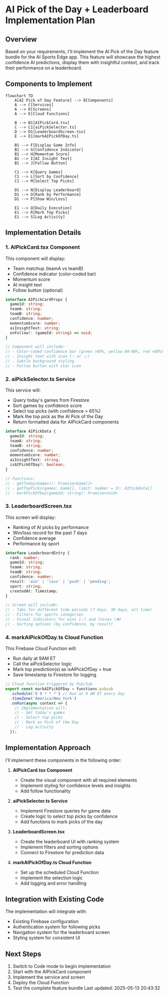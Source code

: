 # AI Pick of the Day + Leaderboard Implementation Plan

## Overview

Based on your requirements, I'll implement the AI Pick of the Day feature bundle for the AI Sports Edge app. This feature will showcase the highest confidence AI predictions, display them with insightful context, and track their performance on a leaderboard.

## Components to Implement

```mermaid
flowchart TD
    A[AI Pick of Day Feature] --> B[Components]
    A --> C[Services]
    A --> D[Screens]
    A --> E[Cloud Functions]

    B --> B1[AIPickCard.tsx]
    C --> C1[aiPickSelector.ts]
    D --> D1[LeaderboardScreen.tsx]
    E --> E1[markAIPickOfDay.ts]

    B1 --> F[Display Game Info]
    B1 --> G[Confidence Indicator]
    B1 --> H[Momentum Score]
    B1 --> I[AI Insight Text]
    B1 --> J[Follow Button]

    C1 --> K[Query Games]
    C1 --> L[Sort by Confidence]
    C1 --> M[Select Top Picks]

    D1 --> N[Display Leaderboard]
    D1 --> O[Rank by Performance]
    D1 --> P[Show Win/Loss]

    E1 --> Q[Daily Execution]
    E1 --> R[Mark Top Picks]
    E1 --> S[Log Activity]
```

## Implementation Details

### 1. AIPickCard.tsx Component

This component will display:

- Team matchup (teamA vs teamB)
- Confidence indicator (color-coded bar)
- Momentum score
- AI insight text
- Follow button (optional)

```typescript
interface AIPickCardProps {
  gameId: string;
  teamA: string;
  teamB: string;
  confidence: number;
  momentumScore: number;
  aiInsightText: string;
  onFollow?: (gameId: string) => void;
}

// Component will include:
// - Color-coded confidence bar (green >80%, yellow 60-80%, red <60%)
// - Insight text with icon (💡 or 📈)
// - Subtle background styling
// - Follow button with star icon
```

### 2. aiPickSelector.ts Service

This service will:

- Query today's games from Firestore
- Sort games by confidence score
- Select top picks (with confidence > 65%)
- Mark the top pick as the AI Pick of the Day
- Return formatted data for AIPickCard components

```typescript
interface AIPickData {
  gameId: string;
  teamA: string;
  teamB: string;
  confidence: number;
  momentumScore: number;
  aiInsightText: string;
  isAIPickOfDay?: boolean;
}

// Functions:
// - getTodaysGames(): Promise<Game[]>
// - getTopPicks(games: Game[], limit: number = 3): AIPickData[]
// - markPickOfDay(gameId: string): Promise<void>
```

### 3. LeaderboardScreen.tsx

This screen will display:

- Ranking of AI picks by performance
- Win/loss record for the past 7 days
- Confidence average
- Performance by sport

```typescript
interface LeaderboardEntry {
  rank: number;
  gameId: string;
  teamA: string;
  teamB: string;
  confidence: number;
  result: 'win' | 'loss' | 'push' | 'pending';
  sport: string;
  createdAt: Timestamp;
}

// Screen will include:
// - Tabs for different time periods (7 days, 30 days, all time)
// - Filters for sports categories
// - Visual indicators for wins (✅) and losses (❌)
// - Sorting options (by confidence, by result)
```

### 4. markAIPickOfDay.ts Cloud Function

This Firebase Cloud Function will:

- Run daily at 9AM ET
- Call the aiPickSelector logic
- Mark top prediction(s) as isAIPickOfDay = true
- Save timestamp to Firestore for logging

```typescript
// Cloud function triggered by Pub/Sub
export const markAIPickOfDay = functions.pubsub
  .schedule('0 9 * * *') // Run at 9 AM ET every day
  .timeZone('America/New_York')
  .onRun(async context => {
    // Implementation will:
    // - Get today's games
    // - Select top picks
    // - Mark as Pick of the Day
    // - Log activity
  });
```

## Implementation Approach

I'll implement these components in the following order:

1. **AIPickCard.tsx Component**

   - Create the visual component with all required elements
   - Implement styling for confidence levels and insights
   - Add follow functionality

2. **aiPickSelector.ts Service**

   - Implement Firestore queries for game data
   - Create logic to select top picks by confidence
   - Add functions to mark picks of the day

3. **LeaderboardScreen.tsx**

   - Create the leaderboard UI with ranking system
   - Implement filters and sorting options
   - Connect to Firestore for prediction data

4. **markAIPickOfDay.ts Cloud Function**
   - Set up the scheduled Cloud Function
   - Implement the selection logic
   - Add logging and error handling

## Integration with Existing Code

The implementation will integrate with:

- Existing Firebase configuration
- Authentication system for following picks
- Navigation system for the leaderboard screen
- Styling system for consistent UI

## Next Steps

1. Switch to Code mode to begin implementation
2. Start with the AIPickCard component
3. Implement the service and screen
4. Deploy the Cloud Function
5. Test the complete feature bundle
   Last updated: 2025-05-13 20:43:32
